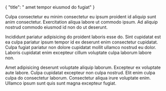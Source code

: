 {
  "title": " amet tempor eiusmod do fugiat"
}

Culpa consectetur eu minim consectetur eu ipsum proident id aliquip sunt anim consectetur. Exercitation aliqua labore ut commodo ipsum. Ad aliquip nostrud commodo eiusmod id non do ut deserunt.

Incididunt pariatur adipisicing do proident laboris esse do. Sint cupidatat est ea culpa pariatur ipsum tempor id ex deserunt enim consectetur cupidatat. Culpa fugiat pariatur non dolore cupidatat mollit ullamco nostrud eu dolor. Laboris cupidatat enim excepteur cillum voluptate culpa laborum labore non.

Amet adipisicing deserunt voluptate aliquip laborum. Excepteur ex voluptate aute labore. Culpa cupidatat excepteur non culpa nostrud. Elit enim culpa culpa do consectetur laborum. Consectetur aliqua irure voluptate enim. Ullamco ipsum sunt quis sunt magna excepteur fugiat.
